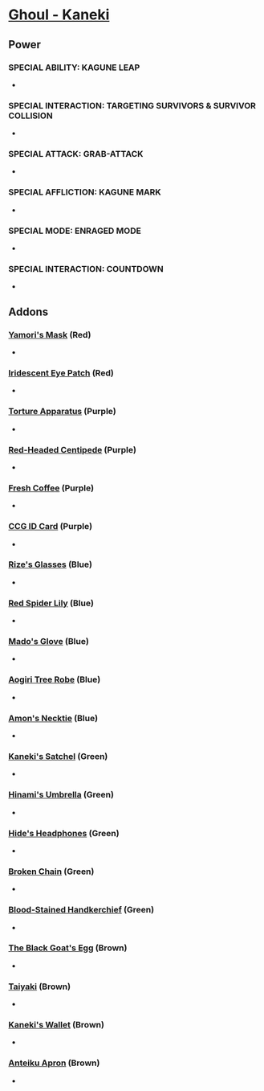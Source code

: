 # [Ghoul - Kaneki](<https://deadbydaylight.wiki.gg/wiki/Ken_Kaneki>)

## Power

### SPECIAL ABILITY: KAGUNE LEAP

-


### SPECIAL INTERACTION: TARGETING SURVIVORS & SURVIVOR COLLISION

-


### SPECIAL ATTACK: GRAB-ATTACK

-


### SPECIAL AFFLICTION: KAGUNE MARK

-


### SPECIAL MODE: ENRAGED MODE

-


### SPECIAL INTERACTION: COUNTDOWN

-


## Addons

### [Yamori's Mask](<https://deadbydaylight.wiki.gg/wiki/Yamori%27s_Mask>) (Red)

-


### [Iridescent Eye Patch](<https://deadbydaylight.wiki.gg/wiki/Iridescent_Eye_Patch>) (Red)

-


### [Torture Apparatus](<https://deadbydaylight.wiki.gg/wiki/Torture_Apparatus>) (Purple)

-


### [Red-Headed Centipede](<https://deadbydaylight.wiki.gg/wiki/Red-Headed_Centipede>) (Purple)

-


### [Fresh Coffee](<https://deadbydaylight.wiki.gg/wiki/Fresh_Coffee>) (Purple)

-


### [CCG ID Card](<https://deadbydaylight.wiki.gg/wiki/CCG_ID_Card>) (Purple)

-


### [Rize's Glasses](<https://deadbydaylight.wiki.gg/wiki/Rize%27s_Glasses>) (Blue)

-


### [Red Spider Lily](<https://deadbydaylight.wiki.gg/wiki/Red_Spider_Lily>) (Blue)

-


### [Mado's Glove](<https://deadbydaylight.wiki.gg/wiki/Mado%27s_Glove>) (Blue)

-


### [Aogiri Tree Robe](<https://deadbydaylight.wiki.gg/wiki/Aogiri_Tree_Robe>) (Blue)

-


### [Amon's Necktie](<https://deadbydaylight.wiki.gg/wiki/Amon%27s_Necktie>) (Blue)

-


### [Kaneki's Satchel](<https://deadbydaylight.wiki.gg/wiki/Kaneki%27s_Satchel>) (Green)

-


### [Hinami's Umbrella](<https://deadbydaylight.wiki.gg/wiki/Hinami%27s_Umbrella>) (Green)

-


### [Hide's Headphones](<https://deadbydaylight.wiki.gg/wiki/Hide%27s_Headphones>) (Green)

-


### [Broken Chain](<https://deadbydaylight.wiki.gg/wiki/Broken_Chain>) (Green)

-


### [Blood-Stained Handkerchief](<https://deadbydaylight.wiki.gg/wiki/Blood-Stained_Handkerchief>) (Green)

-


### [The Black Goat's Egg](<https://deadbydaylight.wiki.gg/wiki/The_Black_Goat%27s_Egg>) (Brown)

-


### [Taiyaki](<https://deadbydaylight.wiki.gg/wiki/Taiyaki>) (Brown)

-


### [Kaneki's Wallet](<https://deadbydaylight.wiki.gg/wiki/Kaneki%27s_Wallet>) (Brown)

-


### [Anteiku Apron](<https://deadbydaylight.wiki.gg/wiki/Anteiku_Apron>) (Brown)

-
